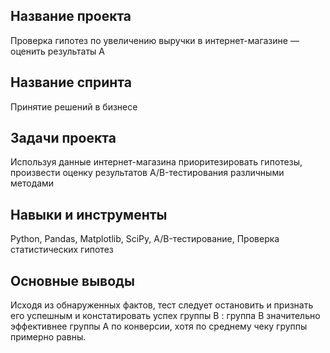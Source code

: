## Название проекта
Проверка гипотез по увеличению выручки в интернет-магазине —
оценить результаты A
## Название спринта
Принятие решений в бизнесе
## Задачи проекта
Используя данные интернет-магазина приоритезировать гипотезы, произвести оценку результатов A/B-тестирования различными методами
## Навыки и инструменты
Python, Pandas, Matplotlib, SciPy, A/B-тестирование, Проверка статистических гипотез
## Основные выводы
Исходя из обнаруженных фактов, тест следует остановить и признать его успешным и констатировать успех группы B : группа B значительно эффективнее группы A по конверсии, хотя по среднему чеку группы примерно равны.

